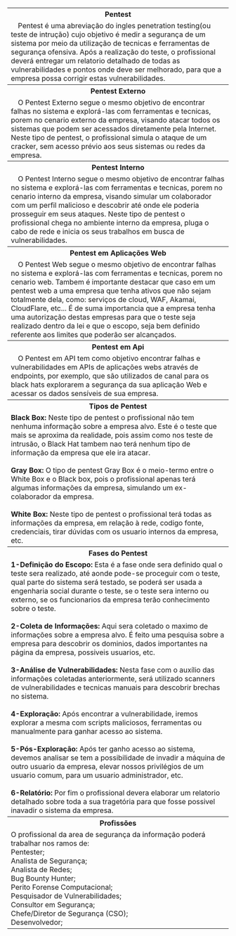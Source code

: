<body>
    <table>
        <tbody>
            <tr>
                <tr>
                    <th>Pentest</th>
                </tr>
                <td>&emsp;Pentest é uma abreviação do ingles penetration testing(ou teste de intrução) cujo objetivo é medir a segurança de um sistema por meio da utilização de tecnicas e ferramentas de segurança ofensiva. Após a realização do teste, o profissional deverá entregar um relatorio detalhado de todas as vulnerabilidades e pontos onde deve ser melhorado, para que a empresa possa corrigir estas vulnerabilidades.</td>
        </tr>
<tr>
        <tr>
            <th>Pentest Externo</th>
        </tr>
<td>&emsp;O Pentest Externo segue o mesmo objetivo de encontrar falhas no sistema e explorá-las com ferramentas e tecnicas, porem no cenario externo da empresa, visando atacar todos os sistemas que podem ser acessados ​​diretamente pela Internet. Neste tipo de pentest, o profissional simula o ataque de um cracker, sem acesso prévio aos seus sistemas ou redes da empresa.</td>
</tr> 
<tr>
        <tr>
            <th>Pentest Interno</th>
        </tr>
<td>&emsp;O Pentest Interno segue o mesmo objetivo de encontrar falhas no sistema e explorá-las com ferramentas e tecnicas, porem no cenario interno da empresa, visando simular um colaborador com um perfil malicioso e descobrir até onde ele poderia prosseguir em seus ataques. Neste tipo de pentest o profissional chega no ambiente interno da empresa, pluga o cabo de rede e inicia os seus trabalhos em busca de vulnerabilidades.</td>
</tr>  
<tr>
<tr>
    <th>Pentest em Aplicações Web</th>
</tr>
<td>&emsp;O Pentest Web segue o mesmo objetivo de encontrar falhas no sistema e explorá-las com ferramentas e tecnicas, porem no cenario web. Tambem é importante destacar que caso em um pentest web a uma empresa que tenha ativos que não sejam totalmente dela, como: serviços de cloud, WAF, Akamai, CloudFlare, etc... É de suma importancia que a empresa tenha uma autorização destas empresas para que o teste seja realizado dentro da lei e que o escopo, seja bem definido referente aos limites que poderão ser alcançados.</td>
</tr>
<tr>  
<tr>
    <th>Pentest em Api</th>
</tr>
<td>&emsp;O Pentest em API tem como objetivo encontrar falhas e vulnerabilidades em APIs de aplicações webs através de endpoints, por exemplo, que são utilizados de canal para os black hats explorarem a segurança da sua aplicação Web e acessar os dados sensíveis de sua empresa.</td>
</tr>



<tr>
    <th>Tipos de Pentest</th>
</tr>
<td><b>Black Box:</b> Neste tipo de pentest o profissional não tem nenhuma informação sobre a empresa alvo. Este é o teste que mais se aproxima da realidade, pois assim como nos teste de intrusão, o Black Hat tambem nao terá nenhum tipo de informação da empresa que ele ira atacar.<br><br>
<b>Gray Box:</b> O tipo de pentest Gray Box é o meio-termo entre o White Box e o Black box, pois o profissional apenas terá algumas informações da empresa, simulando um ex-colaborador da empresa.<br><br>
<b>White Box:</b> Neste tipo de pentest o profissional terá todas as informações da empresa, em relação à rede, codigo fonte, credenciais, tirar dúvidas com os usuario internos da empresa, etc.</td>
</tr>
<tr>
    <th>Fases do Pentest</th>
</tr>
<td><b>1-Definição do Escopo:</b> Esta é a fase onde sera definido qual o teste sera realizado, até aonde pode-se proceguir com o teste, qual parte do sistema será testado, se poderá ser usada a engenharia social durante o teste, se o teste sera interno ou externo, se os funcionarios da empresa terão conhecimento sobre o teste.<br><br>
    <b>2-Coleta de Informações:</b> Aqui sera coletado o maximo de informações sobre a empresa alvo. É feito uma pesquisa sobre a empresa para descobrir os dominios, dados importantes na página da empresa, possiveis usuarios, etc.
<br><br>    
    <b>3-Análise de Vulnerabilidades:</b> Nesta fase com o auxílio das informações coletadas anteriormente, será utilizado scanners de vulnerabilidades e tecnicas manuais para descobrir brechas no sistema.
<br><br>
    <b>4-Exploração:</b> Após encontrar a vulnerabilidade, iremos explorar a mesma com scripts maliciosos, ferramentas ou manualmente para ganhar acesso ao sistema.
<br><br>
    <b>5-Pós-Exploração:</b> Após ter ganho acesso ao sistema, devemos analisar se tem a possibilidade de invadir a máquina de outro usuario da empresa, elevar nossos privilégios de um usuario comum, para um usuario administrador, etc.
<br><br>        
    <b>6-Relatório:</b> Por fim o profissional devera elaborar um relatorio detalhado sobre toda a sua tragetória para que fosse possivel inavadir o sistema da empresa.
</td>
</tr>

<tr>
    <th>Profissões</th>
</tr>
<td>O profissional da area de segurança da informação poderá trabalhar nos ramos de:<br>
Pentester;<br>
Analista de Segurança;<br>
Analista de Redes;<br>
Bug Bounty Hunter;<br>
Perito Forense Computacional;<br>
Pesquisador de Vulnerabilidades;<br>
Consultor em Segurança;<br>
Chefe/Diretor de Segurança (CSO);<br>
Desenvolvedor;</td><br>
</tr>
</tbody>
</table>
</body>
